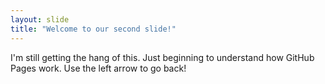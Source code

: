 ```yaml
---
layout: slide
title: "Welcome to our second slide!"
---
```

I'm still getting the hang of this.
Just beginning to understand how GitHub Pages work.
Use the left arrow to go back!
